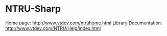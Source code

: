 # NTRU-Sharp
Home page: http://www.vtdev.com/ntruhome.html
Library Documentation: http://www.vtdev.com/NTRU/Help/index.html
